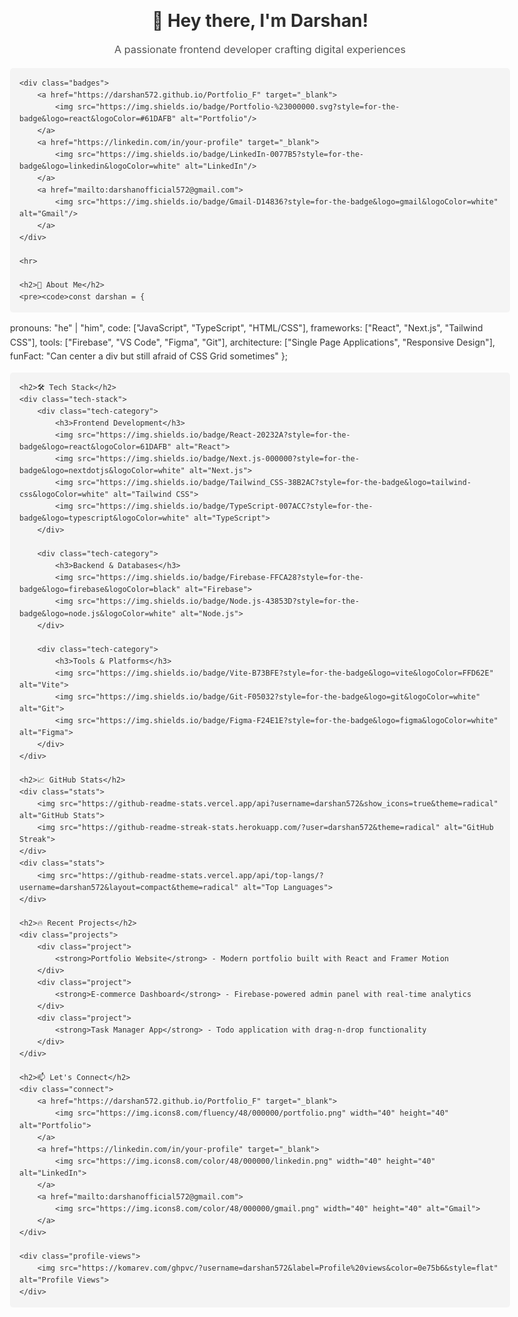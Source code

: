 <!DOCTYPE html>
<html lang="en">
<head>
    <meta charset="UTF-8">
    <meta name="viewport" content="width=device-width, initial-scale=1.0">
    <title>Darshan - Frontend Developer</title>
    <style>
        body {
            font-family: -apple-system, BlinkMacSystemFont, 'Segoe UI', Roboto, Oxygen, Ubuntu, Cantarell, 'Open Sans', 'Helvetica Neue', sans-serif;
            max-width: 800px;
            margin: 0 auto;
            padding: 20px;
            color: #333;
            line-height: 1.6;
        }
        h1, h2, h3 {
            color: #2d2d2d;
        }
        h1 {
            text-align: center;
            margin-bottom: 10px;
        }
        h3 {
            text-align: center;
            margin-top: 0;
            color: #555;
            font-weight: normal;
        }
        .badges {
            text-align: center;
            margin: 20px 0;
        }
        .badges img {
            margin: 0 5px;
        }
        hr {
            border: 0;
            height: 1px;
            background-image: linear-gradient(to right, rgba(0,0,0,0), rgba(0,0,0,0.75), rgba(0,0,0,0));
            margin: 30px 0;
        }
        pre {
            background: #f4f4f4;
            padding: 15px;
            border-radius: 5px;
            overflow-x: auto;
        }
        .tech-stack {
            display: flex;
            flex-wrap: wrap;
            gap: 15px;
            margin: 20px 0;
        }
        .tech-category {
            flex: 1;
            min-width: 200px;
        }
        .stats {
            display: flex;
            flex-wrap: wrap;
            gap: 20px;
            justify-content: center;
        }
        .stats img {
            max-width: 100%;
            height: auto;
        }
        .projects {
            margin: 20px 0;
        }
        .project {
            margin-bottom: 15px;
        }
        .connect {
            text-align: center;
            margin: 30px 0;
        }
        .connect img {
            margin: 0 10px;
            transition: transform 0.3s;
        }
        .connect img:hover {
            transform: scale(1.1);
        }
        .profile-views {
            text-align: center;
            margin-top: 20px;
        }
    </style>
</head>
<body>
    <h1>👋 Hey there, I'm Darshan!</h1>
    <h3>A passionate frontend developer crafting digital experiences</h3>

    <div class="badges">
        <a href="https://darshan572.github.io/Portfolio_F" target="_blank">
            <img src="https://img.shields.io/badge/Portfolio-%23000000.svg?style=for-the-badge&logo=react&logoColor=#61DAFB" alt="Portfolio"/>
        </a>
        <a href="https://linkedin.com/in/your-profile" target="_blank">
            <img src="https://img.shields.io/badge/LinkedIn-0077B5?style=for-the-badge&logo=linkedin&logoColor=white" alt="LinkedIn"/>
        </a>
        <a href="mailto:darshanofficial572@gmail.com">
            <img src="https://img.shields.io/badge/Gmail-D14836?style=for-the-badge&logo=gmail&logoColor=white" alt="Gmail"/>
        </a>
    </div>

    <hr>

    <h2>🚀 About Me</h2>
    <pre><code>const darshan = {
  pronouns: "he" | "him",
  code: ["JavaScript", "TypeScript", "HTML/CSS"],
  frameworks: ["React", "Next.js", "Tailwind CSS"],
  tools: ["Firebase", "VS Code", "Figma", "Git"],
  architecture: ["Single Page Applications", "Responsive Design"],
  funFact: "Can center a div but still afraid of CSS Grid sometimes"
};</code></pre>

    <h2>🛠 Tech Stack</h2>
    <div class="tech-stack">
        <div class="tech-category">
            <h3>Frontend Development</h3>
            <img src="https://img.shields.io/badge/React-20232A?style=for-the-badge&logo=react&logoColor=61DAFB" alt="React">
            <img src="https://img.shields.io/badge/Next.js-000000?style=for-the-badge&logo=nextdotjs&logoColor=white" alt="Next.js">
            <img src="https://img.shields.io/badge/Tailwind_CSS-38B2AC?style=for-the-badge&logo=tailwind-css&logoColor=white" alt="Tailwind CSS">
            <img src="https://img.shields.io/badge/TypeScript-007ACC?style=for-the-badge&logo=typescript&logoColor=white" alt="TypeScript">
        </div>
        
        <div class="tech-category">
            <h3>Backend & Databases</h3>
            <img src="https://img.shields.io/badge/Firebase-FFCA28?style=for-the-badge&logo=firebase&logoColor=black" alt="Firebase">
            <img src="https://img.shields.io/badge/Node.js-43853D?style=for-the-badge&logo=node.js&logoColor=white" alt="Node.js">
        </div>
        
        <div class="tech-category">
            <h3>Tools & Platforms</h3>
            <img src="https://img.shields.io/badge/Vite-B73BFE?style=for-the-badge&logo=vite&logoColor=FFD62E" alt="Vite">
            <img src="https://img.shields.io/badge/Git-F05032?style=for-the-badge&logo=git&logoColor=white" alt="Git">
            <img src="https://img.shields.io/badge/Figma-F24E1E?style=for-the-badge&logo=figma&logoColor=white" alt="Figma">
        </div>
    </div>

    <h2>📈 GitHub Stats</h2>
    <div class="stats">
        <img src="https://github-readme-stats.vercel.app/api?username=darshan572&show_icons=true&theme=radical" alt="GitHub Stats">
        <img src="https://github-readme-streak-stats.herokuapp.com/?user=darshan572&theme=radical" alt="GitHub Streak">
    </div>
    <div class="stats">
        <img src="https://github-readme-stats.vercel.app/api/top-langs/?username=darshan572&layout=compact&theme=radical" alt="Top Languages">
    </div>

    <h2>🔥 Recent Projects</h2>
    <div class="projects">
        <div class="project">
            <strong>Portfolio Website</strong> - Modern portfolio built with React and Framer Motion
        </div>
        <div class="project">
            <strong>E-commerce Dashboard</strong> - Firebase-powered admin panel with real-time analytics
        </div>
        <div class="project">
            <strong>Task Manager App</strong> - Todo application with drag-n-drop functionality
        </div>
    </div>

    <h2>📫 Let's Connect</h2>
    <div class="connect">
        <a href="https://darshan572.github.io/Portfolio_F" target="_blank">
            <img src="https://img.icons8.com/fluency/48/000000/portfolio.png" width="40" height="40" alt="Portfolio">
        </a>
        <a href="https://linkedin.com/in/your-profile" target="_blank">
            <img src="https://img.icons8.com/color/48/000000/linkedin.png" width="40" height="40" alt="LinkedIn">
        </a>
        <a href="mailto:darshanofficial572@gmail.com">
            <img src="https://img.icons8.com/color/48/000000/gmail.png" width="40" height="40" alt="Gmail">
        </a>
    </div>

    <div class="profile-views">
        <img src="https://komarev.com/ghpvc/?username=darshan572&label=Profile%20views&color=0e75b6&style=flat" alt="Profile Views">
    </div>
</body>
</html>

